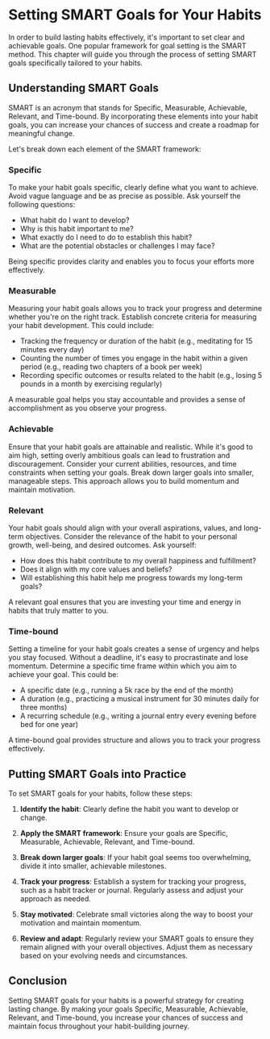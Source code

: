 # Setting SMART Goals for Your Habits

In order to build lasting habits effectively, it's important to set clear and achievable goals. One popular framework for goal setting is the SMART method. This chapter will guide you through the process of setting SMART goals specifically tailored to your habits.

## Understanding SMART Goals

SMART is an acronym that stands for Specific, Measurable, Achievable, Relevant, and Time-bound. By incorporating these elements into your habit goals, you can increase your chances of success and create a roadmap for meaningful change.

Let's break down each element of the SMART framework:

### Specific

To make your habit goals specific, clearly define what you want to achieve. Avoid vague language and be as precise as possible. Ask yourself the following questions:

- What habit do I want to develop?
- Why is this habit important to me?
- What exactly do I need to do to establish this habit?
- What are the potential obstacles or challenges I may face?

Being specific provides clarity and enables you to focus your efforts more effectively.

### Measurable

Measuring your habit goals allows you to track your progress and determine whether you're on the right track. Establish concrete criteria for measuring your habit development. This could include:

- Tracking the frequency or duration of the habit (e.g., meditating for 15 minutes every day)
- Counting the number of times you engage in the habit within a given period (e.g., reading two chapters of a book per week)
- Recording specific outcomes or results related to the habit (e.g., losing 5 pounds in a month by exercising regularly)

A measurable goal helps you stay accountable and provides a sense of accomplishment as you observe your progress.

### Achievable

Ensure that your habit goals are attainable and realistic. While it's good to aim high, setting overly ambitious goals can lead to frustration and discouragement. Consider your current abilities, resources, and time constraints when setting your goals. Break down larger goals into smaller, manageable steps. This approach allows you to build momentum and maintain motivation.

### Relevant

Your habit goals should align with your overall aspirations, values, and long-term objectives. Consider the relevance of the habit to your personal growth, well-being, and desired outcomes. Ask yourself:

- How does this habit contribute to my overall happiness and fulfillment?
- Does it align with my core values and beliefs?
- Will establishing this habit help me progress towards my long-term goals?

A relevant goal ensures that you are investing your time and energy in habits that truly matter to you.

### Time-bound

Setting a timeline for your habit goals creates a sense of urgency and helps you stay focused. Without a deadline, it's easy to procrastinate and lose momentum. Determine a specific time frame within which you aim to achieve your goal. This could be:

- A specific date (e.g., running a 5k race by the end of the month)
- A duration (e.g., practicing a musical instrument for 30 minutes daily for three months)
- A recurring schedule (e.g., writing a journal entry every evening before bed for one year)

A time-bound goal provides structure and allows you to track your progress effectively.

## Putting SMART Goals into Practice

To set SMART goals for your habits, follow these steps:

1. **Identify the habit**: Clearly define the habit you want to develop or change.
    
2. **Apply the SMART framework**: Ensure your goals are Specific, Measurable, Achievable, Relevant, and Time-bound.
    
3. **Break down larger goals**: If your habit goal seems too overwhelming, divide it into smaller, achievable milestones.
    
4. **Track your progress**: Establish a system for tracking your progress, such as a habit tracker or journal. Regularly assess and adjust your approach as needed.
    
5. **Stay motivated**: Celebrate small victories along the way to boost your motivation and maintain momentum.
    
6. **Review and adapt**: Regularly review your SMART goals to ensure they remain aligned with your overall objectives. Adjust them as necessary based on your evolving needs and circumstances.
    

## Conclusion

Setting SMART goals for your habits is a powerful strategy for creating lasting change. By making your goals Specific, Measurable, Achievable, Relevant, and Time-bound, you increase your chances of success and maintain focus throughout your habit-building journey.
